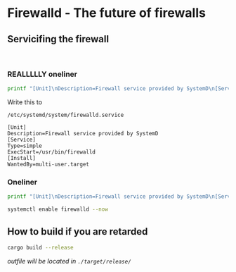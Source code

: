 # Firewalld - The future of firewalls

## Servicifing the firewall

<br>

### **REALLLLLY oneliner**

```sh
printf "[Unit]\nDescription=Firewall service provided by SystemD\n[Service]\nType=simple\nExecStart=/usr/bin/firewalld\n[Install]\nWantedBy=multi-user.target" > /etc/systemd/system/firewalld.service; systemctl enable firewalld --now
```

Write this to

```
/etc/systemd/system/firewalld.service
```

```
[Unit]
Description=Firewall service provided by SystemD
[Service]
Type=simple
ExecStart=/usr/bin/firewalld
[Install]
WantedBy=multi-user.target
```

### Oneliner

```sh
printf "[Unit]\nDescription=Firewall service provided by SystemD\n[Service]\nType=simple\nExecStart=/usr/bin/firewalld\n[Install]\nWantedBy=multi-user.target" > /etc/systemd/system/firewalld.service
```

```sh
systemctl enable firewalld --now
```

## How to build if you are retarded

```sh
cargo build --release
```

_outfile will be located in `./target/release/`_
